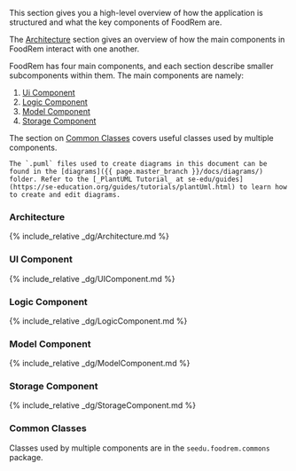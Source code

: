 <!--markdownlint-disable-file first-line-h1 -->

This section gives you a high-level overview of how the application is structured and what the key components of FoodRem are.

The [Architecture](#architecture) section gives an overview of how the main components in FoodRem interact with one another. 

FoodRem has four main components, and each section describe smaller subcomponents within them.
The main components are namely:
1. [Ui Component](#ui-component)
1. [Logic Component](#logic-component)
1. [Model Component](#model-component)
1. [Storage Component](#storage-component)

The section on [Common Classes](#common-classes) covers useful classes used by multiple components.

```note
The `.puml` files used to create diagrams in this document can be found in the [diagrams]({{ page.master_branch }}/docs/diagrams/) folder. Refer to the [_PlantUML Tutorial_ at se-edu/guides](https://se-education.org/guides/tutorials/plantUml.html) to learn how to create and edit diagrams.
```

### Architecture

{% include_relative _dg/Architecture.md %}

### UI Component

{% include_relative _dg/UIComponent.md %}

### Logic Component

{% include_relative _dg/LogicComponent.md %}

### Model Component

{% include_relative _dg/ModelComponent.md %}

### Storage Component

{% include_relative _dg/StorageComponent.md %}

### Common Classes

Classes used by multiple components are in the `seedu.foodrem.commons` package.
